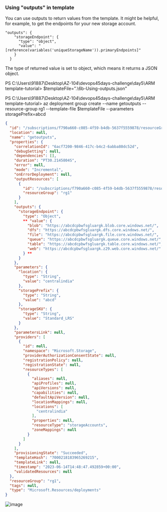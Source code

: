 ### Using "outputs" in template

You can use outputs to return values from the template. It might be helpful, for example, to get the endpoints for your new storage account.

```
"outputs": {
    "storageEndpoint": {
      "type": "object",
      "value": "[reference(variables('uniqueStorageName')).primaryEndpoints]"
    }
  }
 ```
 The type of returned value is set to object, which means it returns a JSON object.
 
 PS C:\Users\91887\Desktop\AZ-104\devops45days-challenge\day5\ARM template-tutorial> $templateFile=".\6b-Using-outputs.json"
 
PS C:\Users\91887\Desktop\AZ-104\devops45days-challenge\day5\ARM template-tutorial> az deployment group create --name getoutputs --resource-group rg1 --template-file $templateFile --parameters storagePrefix=abcd

```json
{
  "id": "/subscriptions/f790a660-c085-4f59-b4db-5637f5559878/resourceGroups/rg1/providers/Microsoft.Resources/deployments/getoutputs",
  "location": null,
  "name": "getoutputs",
  "properties": {
    "correlationId": "6acf7200-9846-417c-b4c2-6abba80dc52d",
    "debugSetting": null,
    "dependencies": [],
    "duration": "PT30.2145804S",
    "error": null,
    "mode": "Incremental",
    "onErrorDeployment": null,
    "outputResources": [
      {
        "id": "/subscriptions/f790a660-c085-4f59-b4db-5637f5559878/resourceGroups/rg1/providers/Microsoft.Storage/storageAccounts/abcdcpbwfsgluargk",
        "resourceGroup": "rg1"
      }
    ],
    "outputs": {
      "storageEndpoint": {
        "type": "Object",
        ** "value": {
          "blob": "https://abcdcpbwfsgluargk.blob.core.windows.net/",
          "dfs": "https://abcdcpbwfsgluargk.dfs.core.windows.net/",
          "file": "https://abcdcpbwfsgluargk.file.core.windows.net/",
          "queue": "https://abcdcpbwfsgluargk.queue.core.windows.net/",
          "table": "https://abcdcpbwfsgluargk.table.core.windows.net/",
          "web": "https://abcdcpbwfsgluargk.z29.web.core.windows.net/"
        } **
      }
    },
    "parameters": {
      "location": {
        "type": "String",
        "value": "centralindia"
      },
      "storagePrefix": {
        "type": "String",
        "value": "abcd"
      },
      "storageSKU": {
        "type": "String",
        "value": "Standard_LRS"
      }
    },
    "parametersLink": null,
    "providers": [
      {
        "id": null,
        "namespace": "Microsoft.Storage",
        "providerAuthorizationConsentState": null,
        "registrationPolicy": null,
        "registrationState": null,
        "resourceTypes": [
          {
            "aliases": null,
            "apiProfiles": null,
            "apiVersions": null,
            "capabilities": null,
            "defaultApiVersion": null,
            "locationMappings": null,
            "locations": [
              "centralindia"
            ],
            "properties": null,
            "resourceType": "storageAccounts",
            "zoneMappings": null
          }
        ]
      }
    ],
    "provisioningState": "Succeeded",
    "templateHash": "7000218183965269215",
    "templateLink": null,
    "timestamp": "2023-06-14T14:48:47.492859+00:00",
    "validatedResources": null
  },
  "resourceGroup": "rg1",
  "tags": null,
  "type": "Microsoft.Resources/deployments"
}
```
![image](https://github.com/jananitework/devops45days-challenge/assets/136428700/a15eec13-c6d8-4754-b1ca-4444f9cb791e)
